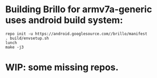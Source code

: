 # Building Brillo for armv7a-generic uses android build system:

    repo init -u https://android.googlesource.com//brillo/manifest
    . build/envsetup.sh 
    lunch
    make -j3

# WIP: some missing repos.
